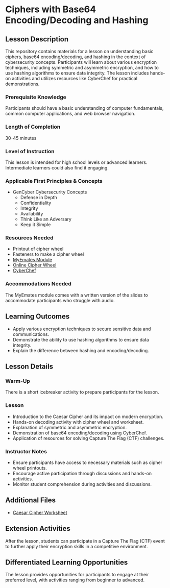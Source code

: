# Ciphers with Base64 Encoding/Decoding and Hashing

## Lesson Description
This repository contains materials for a lesson on understanding basic ciphers, base64 encoding/decoding, and hashing in the context of cybersecurity concepts. Participants will learn about various encryption techniques, including symmetric and asymmetric encryption, and how to use hashing algorithms to ensure data integrity. The lesson includes hands-on activities and utilizes resources like CyberChef for practical demonstrations.

### Prerequisite Knowledge
Participants should have a basic understanding of computer fundamentals, common computer applications, and web browser navigation.

### Length of Completion
30-45 minutes

### Level of Instruction
This lesson is intended for high school levels or advanced learners. Intermediate learners could also find it engaging.

### Applicable First Principles & Concepts
- GenCyber Cybersecurity Concepts
  - Defense in Depth
  - Confidentiality
  - Integrity
  - Availability
  - Think Like an Adversary
  - Keep it Simple

### Resources Needed
- Printout of cipher wheel
- Fasteners to make a cipher wheel
- [MyEmates Module](https://d2hie3dpn9wvbb.cloudfront.net/encryption/encryption_jedit_6_1.html)
- [Online Cipher Wheel](https://inventwithpython.com/cipherwheel/)
- [CyberChef](https://cyberchef.org/)

### Accommodations Needed
The MyEmates module comes with a written version of the slides to accommodate participants who struggle with audio.

## Learning Outcomes
- Apply various encryption techniques to secure sensitive data and communications.
- Demonstrate the ability to use hashing algorithms to ensure data integrity.
- Explain the difference between hashing and encoding/decoding.

## Lesson Details
### Warm-Up
There is a short icebreaker activity to prepare participants for the lesson.

### Lesson
- Introduction to the Caesar Cipher and its impact on modern encryption.
- Hands-on decoding activity with cipher wheel and worksheet.
- Explanation of symmetric and asymmetric encryption.
- Demonstration of base64 encoding/decoding using CyberChef.
- Application of resources for solving Capture The Flag (CTF) challenges.

### Instructor Notes
- Ensure participants have access to necessary materials such as cipher wheel printouts.
- Encourage active participation through discussions and hands-on activities.
- Monitor student comprehension during activities and discussions.

## Additional Files
- [Caesar Cipher Worksheet](Worksheets/Caesar_Cipher_Text.pdf)

## Extension Activities
After the lesson, students can participate in a Capture The Flag (CTF) event to further apply their encryption skills in a competitive environment.

## Differentiated Learning Opportunities
The lesson provides opportunities for participants to engage at their preferred level, with activities ranging from beginner to advanced.


